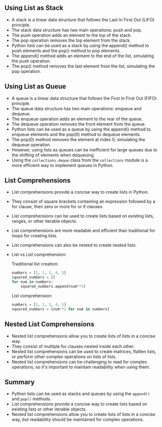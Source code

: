 ## **Using List as Stack**

- A stack is a linear data structure that follows the Last In First Out (LIFO) principle.
- The stack data structure has two main operations: push and pop.
- The push operation adds an element to the top of the stack.
- The pop operation removes the top element from the stack.
- Python lists can be used as a stack by using the append() method to push elements and the pop() method to pop elements.
- The append() method adds an element to the end of the list, simulating the push operation.
- The pop() method removes the last element from the list, simulating the pop operation.

## **Using List as Queue**

- A queue is a linear data structure that follows the First In First Out (FIFO) principle.
- The queue data structure has two main operations: enqueue and dequeue.
- The enqueue operation adds an element to the rear of the queue.
- The dequeue operation removes the front element from the queue.
- Python lists can be used as a queue by using the append() method to enqueue elements and the pop(0) method to dequeue elements.
- The pop(0) method removes the element at index 0, simulating the dequeue operation.
- However, using lists as queues can be inefficient for large queues due to the shifting of elements when dequeuing.
- Using the `collections.deque` class from the `collections` module is a more efficient way to implement queues in Python.

## **List Comprehensions**

- List comprehensions provide a concise way to create lists in Python.
- They consist of square brackets containing an expression followed by a for clause, then zero or more for or if clauses.
- List comprehensions can be used to create lists based on existing lists, ranges, or other iterable objects.
- List comprehensions are more readable and efficient than traditional for loops for creating lists.
- List comprehensions can also be nested to create nested lists.

- List vs List comprehension:

  Traditional list creation:

    ```python
    numbers = [1, 2, 3, 4, 5]
    squared_numbers = []
    for num in numbers:
        squared_numbers.append(num**2)
    ```

   List comprehension:

    ```python
    numbers = [1, 2, 3, 4, 5]
    squared_numbers = [num**2 for num in numbers]
    ```

## **Nested List Comprehensions**

- Nested list comprehensions allow you to create lists of lists in a concise way.
- They consist of multiple for clauses nested inside each other.
- Nested list comprehensions can be used to create matrices, flatten lists, or perform other complex operations on lists of lists.
- Nested list comprehensions can be challenging to read for complex operations, so it's important to maintain readability when using them.

## **Summary**

- Python lists can be used as stacks and queues by using the `append()` and `pop()` methods.
- List comprehensions provide a concise way to create lists based on existing lists or other iterable objects.
- Nested list comprehensions allow you to create lists of lists in a concise way, but readability should be maintained for complex operations.
